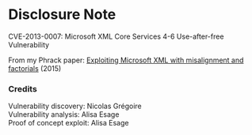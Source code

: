 # Disclosure Note 

CVE-2013-0007: Microsoft XML Core Services 4-6 Use-after-free Vulnerability

From my Phrack paper: [Exploiting Microsoft XML with misalignment and factorials](http://phrack.org/issues/69/10.html) (2015)

### Credits

Vulnerability discovery: Nicolas Grégoire  
Vulnerability analysis: Alisa Esage  
Proof of concept exploit: Alisa Esage